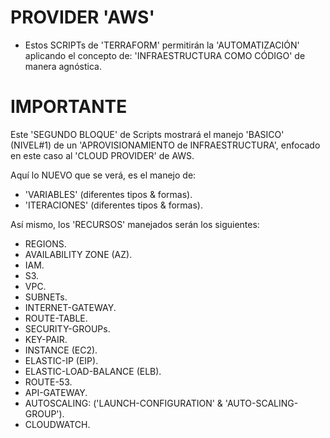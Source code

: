 
# PROVIDER 'AWS'
 
- Estos SCRIPTs de 'TERRAFORM' permitirán la 'AUTOMATIZACIÓN' aplicando el concepto de: 'INFRAESTRUCTURA COMO CÓDIGO' de manera agnóstica. 

# IMPORTANTE

Este 'SEGUNDO BLOQUE' de Scripts mostrará el manejo 'BASICO' (NIVEL#1)  de un 'APROVISIONAMIENTO de INFRAESTRUCTURA', enfocado en este caso al 'CLOUD PROVIDER' de AWS.

Aquí lo NUEVO que se verá, es el manejo de:

* 'VARIABLES' (diferentes tipos & formas).
* 'ITERACIONES' (diferentes tipos & formas).


Así mismo, los 'RECURSOS' manejados serán los siguientes:

- REGIONS.
- AVAILABILITY ZONE (AZ).
- IAM.
- S3.
- VPC.
- SUBNETs.
- INTERNET-GATEWAY.
- ROUTE-TABLE.
- SECURITY-GROUPs.
- KEY-PAIR.
- INSTANCE (EC2).
- ELASTIC-IP (EIP).
- ELASTIC-LOAD-BALANCE (ELB).
- ROUTE-53.
- API-GATEWAY.
- AUTOSCALING: ('LAUNCH-CONFIGURATION' & 'AUTO-SCALING-GROUP').
- CLOUDWATCH.
